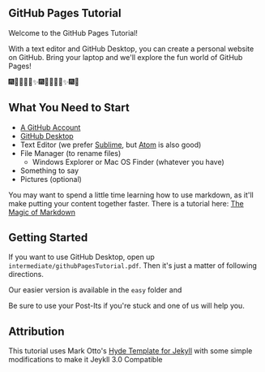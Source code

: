 ## GitHub Pages Tutorial

Welcome to the GitHub Pages Tutorial!

With a text editor and GitHub Desktop, you can create a personal website on GitHub. Bring your laptop and we'll explore the fun world of GitHub Pages! 

:fireworks::tada::ghost::mushroom::guitar::sparkles::fireworks::tada::ghost::mushroom::guitar::sparkles::fireworks::tada:

## What You Need to Start

+ [A GitHub Account](https://github.com/join?source=header-home)
+ [GitHub Desktop](https://desktop.github.com/)
+ Text Editor (we prefer [Sublime](https://www.sublimetext.com), but [Atom](https://atom.io) is also good)
+ File Manager (to rename files)
    + Windows Explorer or Mac OS Finder (whatever you have)
+ Something to say
+ Pictures (optional)

You may want to spend a little time learning how to use markdown, as it'll make putting your content together faster. There is a tutorial here: [The Magic of Markdown](https://github.com/laderast/magic-of-markdown/blob/master/magic-of-markdown.md)

## Getting Started

If you want to use GitHub Desktop, open up `intermediate/githubPagesTutorial.pdf`. Then it's just a matter of following directions. 

Our easier version is available in the `easy` folder and 

Be sure to use your Post-Its if you're stuck and one of us will help you.

## Attribution

This tutorial uses Mark Otto's [Hyde Template for Jekyll](http://hyde.getpoole.com) with some simple modifications to make it Jeykll 3.0 Compatible
